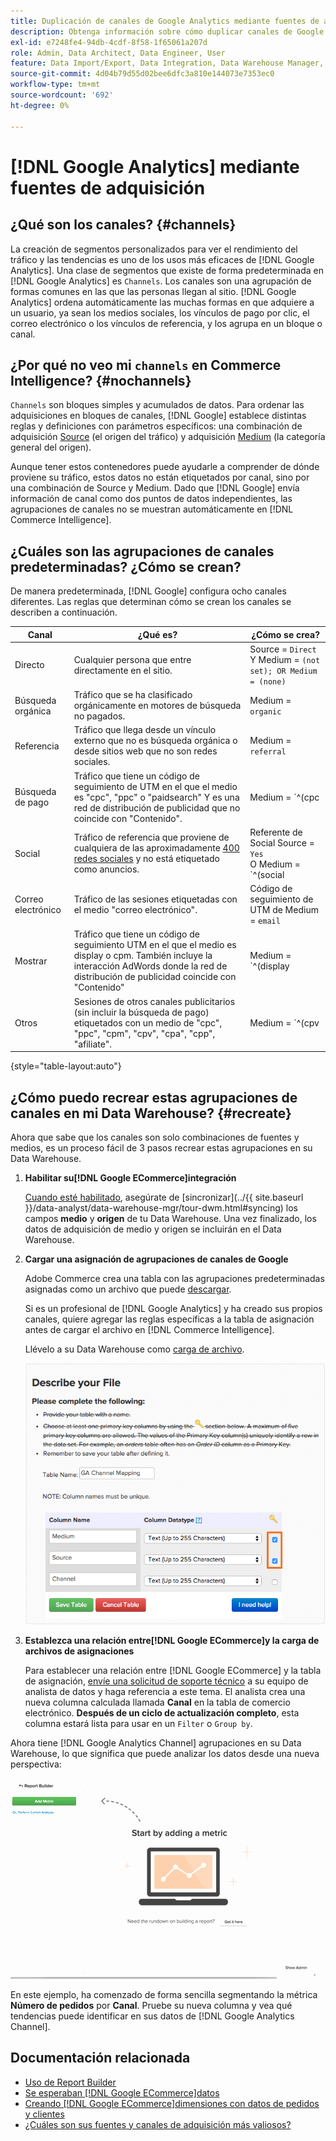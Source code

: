 ```yaml
---
title: Duplicación de canales de Google Analytics mediante fuentes de adquisición
description: Obtenga información sobre cómo duplicar canales de Google Analytics mediante fuentes de adquisición.
exl-id: e7248fe4-94db-4cdf-8f58-1f65061a207d
role: Admin, Data Architect, Data Engineer, User
feature: Data Import/Export, Data Integration, Data Warehouse Manager, Commerce Tables
source-git-commit: 4d04b79d55d02bee6dfc3a810e144073e7353ec0
workflow-type: tm+mt
source-wordcount: '692'
ht-degree: 0%

---
```


# [!DNL Google Analytics] mediante fuentes de adquisición

## ¿Qué son los canales? {#channels}

La creación de segmentos personalizados para ver el rendimiento del tráfico y las tendencias es uno de los usos más eficaces de [!DNL Google Analytics]. Una clase de segmentos que existe de forma predeterminada en [!DNL Google Analytics] es `Channels`. Los canales son una agrupación de formas comunes en las que las personas llegan al sitio.  [!DNL Google Analytics] ordena automáticamente las muchas formas en que adquiere a un usuario, ya sean los medios sociales, los vínculos de pago por clic, el correo electrónico o los vínculos de referencia, y los agrupa en un bloque o canal.

## ¿Por qué no veo mi `channels` en Commerce Intelligence? {#nochannels}

`Channels` son bloques simples y acumulados de datos. Para ordenar las adquisiciones en bloques de canales, [!DNL Google] establece distintas reglas y definiciones con parámetros específicos: una combinación de adquisición [Source](https://support.google.com/analytics/answer/1033173?hl=en) (el origen del tráfico) y adquisición [Medium](https://support.google.com/analytics/answer/6099206?hl=en) (la categoría general del origen).

Aunque tener estos contenedores puede ayudarle a comprender de dónde proviene su tráfico, estos datos no están etiquetados por canal, sino por una combinación de Source y Medium. Dado que [!DNL Google] envía información de canal como dos puntos de datos independientes, las agrupaciones de canales no se muestran automáticamente en [!DNL Commerce Intelligence].

## ¿Cuáles son las agrupaciones de canales predeterminadas? ¿Cómo se crean?

De manera predeterminada, [!DNL Google] configura ocho canales diferentes. Las reglas que determinan cómo se crean los canales se describen a continuación.

| **Canal** | **¿Qué es?** | **¿Cómo se crea?** |
|---|---|---|
| Directo | Cualquier persona que entre directamente en el sitio. | Source = `Direct`<br> Y Medium = `(not set); OR Medium = (none)` |
| Búsqueda orgánica | Tráfico que se ha clasificado orgánicamente en motores de búsqueda no pagados. | Medium = `organic` |
| Referencia | Tráfico que llega desde un vínculo externo que no es búsqueda orgánica o desde sitios web que no son redes sociales. | Medium = `referral` |
| Búsqueda de pago | Tráfico que tiene un código de seguimiento de UTM en el que el medio es &quot;cpc&quot;, &quot;ppc&quot; o &quot;paidsearch&quot; Y es una red de distribución de publicidad que no coincide con &quot;Contenido&quot;. | Medium = `^(cpc|ppc|paidsearch)$`<br>Y red de distribución de anuncios ≠ `Content` |
| Social | Tráfico de referencia que proviene de cualquiera de las aproximadamente [400 redes sociales](https://www.annielytics.com/blog/analytics/sites-google-analytics-includes-in-social-reports/) y no está etiquetado como anuncios. | Referente de Social Source = `Yes`<br>O Medium = `^(social|social-network|social-media|sm|social network|social media)$` |
| Correo electrónico | Tráfico de las sesiones etiquetadas con el medio &quot;correo electrónico&quot;. | Código de seguimiento de UTM de Medium = `email` |
| Mostrar | Tráfico que tiene un código de seguimiento UTM en el que el medio es display o cpm. También incluye la interacción AdWords donde la red de distribución de publicidad coincide con &quot;Contenido&quot; | Medium = `^(display|cpm|banner)$`<br>O Red De Distribución De Anuncios = `Content`<br>Y Formato De Anuncio ≠ `Text` |
| Otros | Sesiones de otros canales publicitarios (sin incluir la búsqueda de pago) etiquetados con un medio de &quot;cpc&quot;, &quot;ppc&quot;, &quot;cpm&quot;, &quot;cpv&quot;, &quot;cpa&quot;, &quot;cpp&quot;, &quot;afiliate&quot;. | Medium = `^(cpv|cpa|cpp|content-text)$` |

{style="table-layout:auto"}

## ¿Cómo puedo recrear estas agrupaciones de canales en mi Data Warehouse? {#recreate}

Ahora que sabe que los canales son solo combinaciones de fuentes y medios, es un proceso fácil de 3 pasos recrear estas agrupaciones en su Data Warehouse.

1. **Habilitar su[!DNL Google ECommerce]integración**

   [Cuando esté habilitado](../importing-data/integrations/google-ecommerce.md), asegúrate de [sincronizar]&#x200B;(../{{ site.baseurl }}/data-analyst/data-warehouse-mgr/tour-dwm.html#syncing) los campos **medio** y **origen** de tu Data Warehouse. Una vez finalizado, los datos de adquisición de medio y origen se incluirán en el Data Warehouse.

1. **Cargar una asignación de agrupaciones de canales de Google**

   Adobe Commerce crea una tabla con las agrupaciones predeterminadas asignadas como un archivo que puede [descargar](../../assets/ga-channel-mapping.csv).

   Si es un profesional de [!DNL Google Analytics] y ha creado sus propios canales, quiere agregar las reglas específicas a la tabla de asignación antes de cargar el archivo en [!DNL Commerce Intelligence].

   Llévelo a su Data Warehouse como [carga de archivo](../importing-data/connecting-data/using-file-uploader.md).

   ![Interfaz de Data Warehouse Manager que muestra la configuración de clave principal](../../assets/Setting_Primary_Keys.png)

1. **Establezca una relación entre[!DNL Google ECommerce]y la carga de archivos de asignaciones**

   Para establecer una relación entre [!DNL Google ECommerce] y la tabla de asignación, [envíe una solicitud de soporte técnico](../../guide-overview.md#Submitting-a-Support-Ticket) a su equipo de analista de datos y haga referencia a este tema. El analista crea una nueva columna calculada llamada **Canal** en la tabla de comercio electrónico. **Después de un ciclo de actualización completo**, esta columna estará lista para usar en un `Filter` o `Group by`.

Ahora tiene [!DNL Google Analytics Channel] agrupaciones en su Data Warehouse, lo que significa que puede analizar los datos desde una nueva perspectiva:

![Segmentación de la métrica Número de pedidos por canal](../../assets/GA_Channel_Gif.gif)

En este ejemplo, ha comenzado de forma sencilla segmentando la métrica **Número de pedidos** por **Canal**. Pruebe su nueva columna y vea qué tendencias puede identificar en sus datos de [!DNL Google Analytics Channel].

## Documentación relacionada

* [Uso de Report Builder](../../tutorials/using-visual-report-builder.md)
* [Se esperaban [!DNL Google ECommerce]datos](../importing-data/integrations/google-ecommerce-data.md)
* [Creando [!DNL Google ECommerce]dimensiones con datos de pedidos y clientes](../data-warehouse-mgr/bldg-google-ecomm-dim.md)
* [¿Cuáles son sus fuentes y canales de adquisición más valiosos?](../analysis/most-value-source-channel.md)
